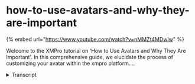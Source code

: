 # how-to-use-avatars-and-why-they-are-important
{% embed url="https://www.youtube.com/watch?v=nMMZt4MDwIw" %}



Welcome to the XMPro tutorial on 'How to Use Avatars and Why They Are Important'. In this comprehensive guide, we elucidate the process of customizing your avatar within the xmpro platform....
<details>
<summary>Transcript</summary>Welcome to the XMPro tutorial on 'How to Use Avatars and Why They Are Important'. In this comprehensive guide, we elucidate the process of customizing your avatar within the xmpro platform....
the last thing I'll leave you with in

here is you'll notice you can change

your avatar as more and more of you of

using this as you start sharing apps

between each other what I would suggest

you do is if you click your avatar on

the top right and you click edit

it'll open up the subscription manager

and you can edit your details update an

avatar upload an avatar for yourselves

doesn't need to be your your picture

um you know but the the intent is you'll

see as you start publishing and sharing

apps it'll start showing up in here

versus the default again that's the

default

just something to keep and keep in mind

as you are working through this because

you're going to start creating you know

a bunch of data streams you're going to

start creating a bunch of apps and

things and you're going to start sharing

them with with your yourselves with

other people

you may do a presentation

um so you you just want to make sure

that you've uh you've done all that you

can to make it presentable
</details>